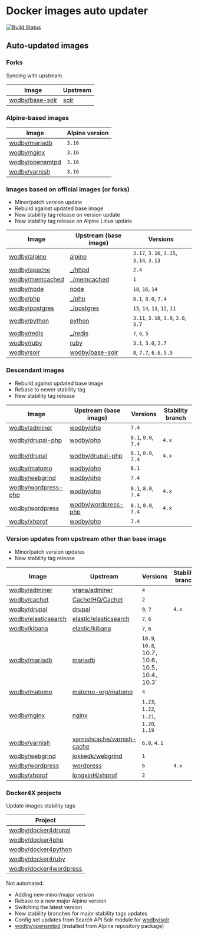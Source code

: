 # Docker images auto updater

[![Build Status](https://github.com/wodby/images/workflows/Update/badge.svg)](https://github.com/wodby/images/actions)

## Auto-updated images

### Forks

Syncing with upstream.

| Image                  | Upstream              |
|------------------------|-----------------------|
| [wodby/base-solr]      | [solr]                |

### Alpine-based images

| Image                  | Alpine version |
|------------------------|----------------|
| [wodby/mariadb]        | `3.16`         |
| [wodby/nginx]          | `3.16`         |
| [wodby/opensmtpd]      | `3.16`         |
| [wodby/varnish]        | `3.16`         |

### Images based on official images (or forks)

- Minor/patch version update
- Rebuild against updated base image
- New stability tag release on version update
- New stability tag release on Alpine Linux update

| Image             | Upstream (base image) | Versions                               |
|-------------------|-----------------------|----------------------------------------|
| [wodby/alpine]    | [alpine]              | `3.17`, `3.16`, `3.15`, `3.14`, `3.13` |
| [wodby/apache]    | [_/httpd]             | `2.4`                                  |
| [wodby/memcached] | [_/memcached]         | `1`                                    |
| [wodby/node]      | [node]                | `18`, `16`, `14`                       |
| [wodby/php]       | [_/php]               | `8.1`, `8.0`, `7.4`                    |
| [wodby/postgres]  | [_/postgres]          | `15`, `14`, `13`, `12`, `11`           |
| [wodby/python]    | [python]              | `3.11`, `3.10`, `3.9`, `3.8`, `3.7`    |
| [wodby/redis]     | [_/redis]             | `7`, `6`, `5`                          |
| [wodby/ruby]      | [ruby]                | `3.1`, `3.0`, `2.7`                    |
| [wodby/solr]      | [wodby/base-solr]     | `8`, `7.7`, `6.6`, `5.5`               |

### Descendant images

- Rebuild against updated base image
- Rebase to newer stability tag
- New stability tag release

| Image                 | Upstream (base image) | Versions            | Stability branch |
|-----------------------|-----------------------|---------------------|------------------|
| [wodby/adminer]       | [wodby/php]           | `7.4`               |                  |
| [wodby/drupal-php]    | [wodby/php]           | `8.1`, `8.0`, `7.4` | `4.x`            |
| [wodby/drupal]        | [wodby/drupal-php]    | `8.1`, `8.0`, `7.4` | `4.x`            |
| [wodby/matomo]        | [wodby/php]           | `8.1`               |                  |
| [wodby/webgrind]      | [wodby/php]           | `7.4`               |                  |
| [wodby/wordpress-php] | [wodby/php]           | `8.1`, `8.0`, `7.4` | `4.x`            |
| [wodby/wordpress]     | [wodby/wordpress-php] | `8.1`, `8.0`, `7.4` | `4.x`            |
| [wodby/xhprof]        | [wodby/php]           | `7.4`               |                  |

### Version updates from upstream other than base image

- Minor/patch version updates
- New stability tag release

| Image                 | Upstream                     | Versions                                              | Stability branch |
|-----------------------|------------------------------|-------------------------------------------------------|------------------|
| [wodby/adminer]       | [vrana/adminer]              | `4`                                                   |                  |
| [wodby/cachet]        | [CachetHQ/Cachet]            | `2`                                                   |                  |
| [wodby/drupal]        | [drupal]                     | `9`, `7`                                              | `4.x`            |
| [wodby/elasticsearch] | [elastic/elasticsearch]      | `7`, `6`                                              |                  |
| [wodby/kibana]        | [elastic/kibana]             | `7`, `6`                                              |                  |
| [wodby/mariadb]       | [mariadb]                    | `10.9`, `10.8`, 10.7`, `10.6`, `10.5`, `10.4`, `10.3` |                  |
| [wodby/matomo]        | [matomo-org/matomo]          | `4`                                                   |                  |
| [wodby/nginx]         | [nginx]                      | `1.23`, `1.22`, `1.21`, `1.20`, `1.19`                |                  |
| [wodby/varnish]       | [varnishcache/varnish-cache] | `6.0`, `4.1`                                          |                  |
| [wodby/webgrind]      | [jokkedk/webgrind]           | `1`                                                   |                  |
| [wodby/wordpress]     | [wordpress]                  | `6`                                                   | `4.x`            |
| [wodby/xhprof]        | [longxinH/xhprof]            | `2`                                                   |                  |

### Docker4X projects

Update images stability tags

| Project                  |
|--------------------------|
| [wodby/docker4drupal]    |
| [wodby/docker4php]       |
| [wodby/docker4python]    |
| [wodby/docker4ruby]      |
| [wodby/docker4wordpress] |

Not automated:

- Adding new minor/major version
- Rebase to a new major Alpine version
- Switching the latest version
- New stability branches for major stability tags updates
- Config set updates from Search API Solr module for [wodby/solr]
- [wodby/opensmtpd] (installed from Alpine repository package)

[adoptium/containers]: https://github.com/adoptium/containers

[alpine]: https://github.com/gliderlabs/docker-alpine

[CachetHQ/Cachet]: https://github.com/CachetHQ/Cachet

[drupal]: https://github.com/drupal/drupal

[elastic/elasticsearch]: https://github.com/elastic/elasticsearch

[elastic/kibana]: https://github.com/elastic/kibana

[httpd]: https://github.com/docker-library/httpd

[jokkedk/webgrind]: https://github.com/jokkedk/webgrind

[mariadb]: https://github.com/docker-library/mariadb

[matomo-org/matomo]: https://github.com/matomo-org/matomo

[memcached]: https://github.com/docker-library/memcached

[nginx]: https://github.com/docker-library/nginx

[node]: https://github.com/docker-library/node

[php]: https://github.com/docker-library/php

[postgres]: https://github.com/docker-library/postgres

[python]: https://github.com/docker-library/python

[redis]: https://github.com/docker-library/redis

[ruby]: https://github.com/docker-library/ruby

[solr]: https://github.com/docker-library/solr

[varnishcache/varnish-cache]: https://github.com/varnishcache/varnish-cache

[vrana/adminer]: https://github.com/vrana/adminer

[longxinH/xhprof]: https://github.com/longxinH/xhprof

[wodby/adminer]: https://github.com/wodby/adminer

[wodby/alpine]: https://github.com/wodby/alpine

[wodby/apache]: https://github.com/wodby/apache

[_/memcached]: https://hub.docker.com/_/memcached

[_/postgres]: https://hub.docker.com/_/postgres

[_/php]: https://hub.docker.com/_/php

[_/redis]: https://hub.docker.com/_/redis

[wodby/base-solr]: https://github.com/wodby/base-solr

[wodby/cachet]: https://github.com/wodby/cachet

[wodby/docker4drupal]: https://github.com/wodby/docker4drupal

[wodby/docker4php]: https://github.com/wodby/docker4php

[wodby/docker4python]: https://github.com/wodby/docker4python

[wodby/docker4ruby]: https://github.com/wodby/docker4ruby

[wodby/docker4wordpress]: https://github.com/wodby/docker4wordpress

[wodby/drupal-php]: https://github.com/wodby/drupal-php

[wodby/drupal]: https://github.com/wodby/drupal

[wodby/elasticsearch]: https://github.com/wodby/elasticsearch

[_/httpd]: https://hub.docker.com/_/httpd

[wodby/kibana]: https://github.com/wodby/kibana

[wodby/mariadb]: https://github.com/wodby/mariadb

[wodby/matomo]: https://github.com/wodby/matomo

[wodby/memcached]: https://github.com/wodby/memcached

[wodby/nginx]: https://github.com/wodby/nginx

[wodby/node]: https://github.com/wodby/node

[wodby/openjdk]: https://github.com/wodby/openjdk

[wodby/opensmtpd]: https://github.com/wodby/opensmtpd

[wodby/php]: https://github.com/wodby/php

[wodby/postgres]: https://github.com/wodby/postgres

[wodby/python]: https://github.com/wodby/python

[wodby/redis]: https://github.com/wodby/redis

[wodby/ruby]: https://github.com/wodby/ruby

[wodby/solr]: https://github.com/wodby/solr

[wodby/varnish]: https://github.com/wodby/varnish

[wodby/webgrind]: https://github.com/wodby/webgrind

[wodby/wordpress-php]: https://github.com/wodby/wordpress-php

[wodby/wordpress]: https://github.com/wodby/wordpress

[wodby/xhprof]: https://github.com/wodby/xhprof

[wordpress]: https://github.com/WordPress/WordPress
